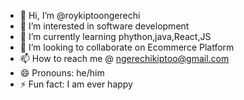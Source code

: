 - 👋 Hi, I’m @roykiptoongerechi
- 👀 I’m interested in software development 
- 🌱 I’m currently learning phython,java,React,JS
- 💞️ I’m looking to collaborate on Ecommerce Platform
- 📫 How to reach me @ ngerechikiptoo@gmail.com
- 😄 Pronouns: he/him 
- ⚡ Fun fact: I am ever happy 

<!---
Itsroykiptooo/Itsroykiptooo is a ✨ special ✨ repository because its `README.md` (this file) appears on your GitHub profile.
You can click the Preview link to take a look at your changes.
--->
